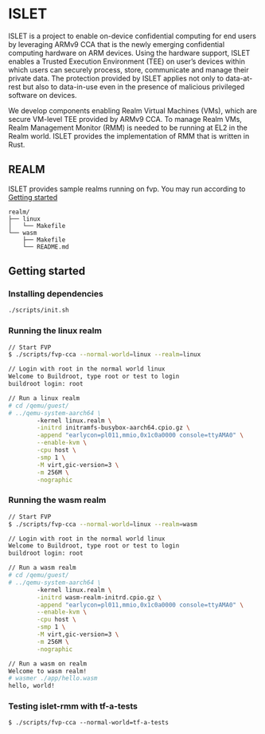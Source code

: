 # ISLET
ISLET is a project to enable on-device confidential computing
for end users by leveraging ARMv9 CCA that is
the newly emerging confidential computing hardware on ARM devices.
Using the hardware support, ISLET enables a Trusted Execution Environment (TEE)
on user’s devices within which users can securely process, store, communicate
and manage their private data. The protection provided by
ISLET applies not only to data-at-rest but also to data-in-use
even in the presence of malicious privileged software on devices.

We develop components enabling Realm Virtual Machines (VMs),
which are secure VM-level TEE provided by ARMv9 CCA.
To manage Realm VMs, Realm Management Monitor (RMM)
is needed to be running at EL2 in the Realm world.
ISLET provides the implementation of RMM that is written in Rust. 

## REALM
ISLET provides sample realms running on fvp.
You may run according to [Getting started](#getting-started)

```
realm/
├── linux
│   └── Makefile
└── wasm
    ├── Makefile
    └── README.md
```

## Getting started 
### Installing dependencies
```bash
./scripts/init.sh
```

### Running the linux realm
```bash
// Start FVP
$ ./scripts/fvp-cca --normal-world=linux --realm=linux

// Login with root in the normal world linux
Welcome to Buildroot, type root or test to login
buildroot login: root

// Run a linux realm
# cd /qemu/guest/
# ../qemu-system-aarch64 \
        -kernel linux.realm \
        -initrd initramfs-busybox-aarch64.cpio.gz \
        -append "earlycon=pl011,mmio,0x1c0a0000 console=ttyAMA0" \
        --enable-kvm \
        -cpu host \
        -smp 1 \
        -M virt,gic-version=3 \
        -m 256M \
        -nographic
```

### Running the wasm realm
```bash
// Start FVP
$ ./scripts/fvp-cca --normal-world=linux --realm=wasm

// Login with root in the normal world linux
Welcome to Buildroot, type root or test to login
buildroot login: root

// Run a wasm realm
# cd /qemu/guest/
# ../qemu-system-aarch64 \
        -kernel linux.realm \
        -initrd wasm-realm-initrd.cpio.gz \
        -append "earlycon=pl011,mmio,0x1c0a0000 console=ttyAMA0" \
        --enable-kvm \
        -cpu host \
        -smp 1 \
        -M virt,gic-version=3 \
        -m 256M \
        -nographic

// Run a wasm on realm
Welcome to wasm realm!
# wasmer ./app/hello.wasm
hello, world!
```

### Testing islet-rmm with tf-a-tests
```
$ ./scripts/fvp-cca --normal-world=tf-a-tests
```
